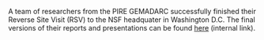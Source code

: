 A team of researchers from the PIRE GEMADARC successfully finished their Reverse Site Visit (RSV) to the NSF headquater in Washington D.C. The final versions of their reports and presentations can be found [here](https://drive.google.com/drive/folders/115j6kRAg8VZpht-6PVmtjW0L9yg9XeWN?usp=sharing) (internal link).
